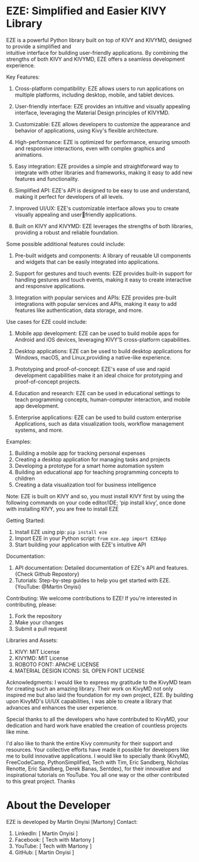 # EZE: Simplified and Easier KIVY Library

EZE is a powerful Python library built on top of KIVY and KIVYMD, designed to provide a simplified and  
intuitive interface for building user-friendly applications. 
By combining the strengths of both KIVY and  KIVYMD, EZE offers a seamless development experience.

Key Features:
1. Cross-platform compatibility: EZE allows users to run applications on multiple platforms, including 
desktop, mobile, and tablet devices.

2. User-friendly interface: EZE provides an intuitive and visually appealing interface, leveraging the 
Material Design principles of KIVYMD.

3. Customizable: EZE allows developers to customize the appearance and behavior of applications, using 
Kivy's flexible architecture.

4. High-performance: EZE is optimized for performance, ensuring smooth and responsive interactions, 
even with complex graphics and animations.

5. Easy integration: EZE provides a simple and straightforward way to integrate with other libraries and 
frameworks, making it easy to add new features and functionality.

6. Simplified API: EZE's API is designed to be easy to use and understand, making it perfect for 
developers of all levels.

7. Improved UI/UX: EZE's customizable interface allows you to create visually appealing and userfriendly applications.

8. Built on KIVY and KIVYMD: EZE leverages the strengths of both libraries, providing a robust and 
reliable foundation.


Some possible additional features could include:

1. Pre-built widgets and components: A library of reusable UI components and widgets that can be easily 
integrated into applications.

2. Support for gestures and touch events: EZE provides built-in support for handling gestures and touch 
events, making it easy to create interactive and responsive applications.

3. Integration with popular services and APIs: EZE provides pre-built integrations with popular services 
and APIs, making it easy to add features like authentication, data storage, and more.


Use cases for EZE could include:
1. Mobile app development: EZE can be used to build mobile apps for Android and iOS devices, 
leveraging KIVY’S cross-platform capabilities.

2. Desktop applications: EZE can be used to build desktop applications for 
Windows, macOS, and Linux,providing a native-like experience.

3. Prototyping and proof-of-concept: EZE's ease of use and rapid development
capabilities make it an ideal choice for prototyping and proof-of-concept projects.

4. Education and research: EZE can be used in educational settings to teach 
programming concepts, human-computer interaction, and mobile app development.

5. Enterprise applications: EZE can be used to build custom enterprise
Applications, such as data visualization tools, workflow management systems, and more.

Examples:
1. Building a mobile app for tracking personal expenses
2. Creating a desktop application for managing tasks and projects
3. Developing a prototype for a smart home automation system
4. Building an educational app for teaching programming concepts to children
5. Creating a data visualization tool for business intelligence


Note: EZE is built on KIVY and so, you must install KIVY first by using the following commands on your 
code editor/IDE; ‘pip install kivy’, once done with installing KIVY, you are free to install EZE


Getting Started:
1. Install EZE using pip: `pip install eze`
2. Import EZE in your Python script: `from eze.app import EZEApp`
3. Start building your application with EZE's intuitive API


Documentation:
1. API documentation: Detailed documentation of EZE's API and features. {Check Github Repostory}
2. Tutorials: Step-by-step guides to help you get started with EZE. {YouTube: @Martin Onyisi}

Contributing:
We welcome contributions to EZE! If you're interested in contributing, please:
1. Fork the repository
2. Make your changes
3. Submit a pull request


Libraries and Assets:
1. KIVY: MIT License 
2. KIVYMD: MIT License
3. ROBOTO FONT: APACHE LICENSE
4. MATERIAL DESIGN ICONS: SIL OPEN FONT LICENSE 


Acknowledgments:
I would like to express my gratitude to the KivyMD team for creating such an amazing library. 
Their work on KivyMD not only inspired me but also laid the foundation for my own project, EZE. 
By building upon KivyMD's UI/UX capabilities, I was able to create a library that advances and enhances 
the user experience.

Special thanks to all the developers who have contributed to KivyMD, your dedication and hard work 
have enabled the creation of countless projects like mine.

I'd also like to thank the entire Kivy community for their support and resources. Your collective efforts 
have made it possible for developers like me to build innovative applications.
I would like to specially thank (KivyMD, FreeCodeCamp, PythonSimplified, Tech with Tim, Eric Sandberg, Nicholas Renotte, 
Eric Sandberg, Derek Banas, Sentdex), for their innovative and inspirational tutorials on YouTube. You all 
one way or the other contributed to this great project. Thanks 

# About the Developer
EZE is developed by Martin Onyisi [Martony] 
Contact:
1. LinkedIn: [ Martin Onyisi ]
2. Facebook: [ Tech with Martony ]
3. YouTube: [ Tech with Martony ]
4. GitHub: [ Martin Onyisi ] 
